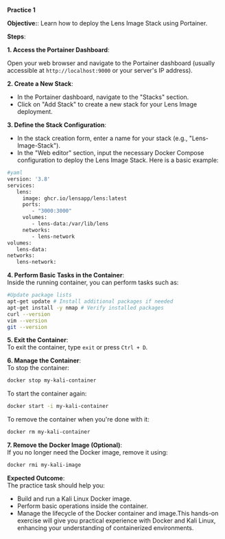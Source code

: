 
**Practice 1**

**Objective:**: Learn how to deploy the Lens Image Stack using Portainer.

**Steps**:

**1. Access the Portainer Dashboard**:

Open your web browser and navigate to the Portainer dashboard (usually accessible at `http://localhost:9000` or your server's IP address).

**2. Create a New Stack**:
-   In the Portainer dashboard, navigate to the "Stacks" section.
-   Click on "Add Stack" to create a new stack for your Lens Image deployment.

**3. Define the Stack Configuration**: 
-   In the stack creation form, enter a name for your stack (e.g., "Lens-Image-Stack").
-   In the "Web editor" section, input the necessary Docker Compose configuration to deploy the Lens Image Stack. Here is a basic example:
```bash  
#yaml
version: '3.8' 
services: 
   lens: 
     image: ghcr.io/lensapp/lens:latest
     ports:
        - "3000:3000" 
     volumes:
        - lens-data:/var/lib/lens
     networks: 
        - lens-network 
volumes: 
   lens-data:
networks: 
   lens-network:
```
 
 **4. Perform Basic Tasks in the Container**:  
Inside the running container, you can perform tasks such as:  
```bash
#Update package lists  
apt-get update # Install additional packages if needed  
apt-get install -y nmap # Verify installed packages  
curl --version  
vim --version  
git --version  
```

**5. Exit the Container**:  
To exit the container, type `exit` or press `Ctrl + D`.

 **6. Manage the Container**:  
To stop the container:  
```bash  
docker stop my-kali-container  
```  
To start the container again:  
```bash  
docker start -i my-kali-container  
```  
To remove the container when you're done with it:  
```bash  
docker rm my-kali-container  
``` 
**7. Remove the Docker Image (Optional)**:  
If you no longer need the Docker image, remove it using:  
```bash  
docker rmi my-kali-image  
```

**Expected Outcome**:  
The practice task should help you:  
- Build and run a Kali Linux Docker image.  
- Perform basic operations inside the container.  
- Manage the lifecycle of the Docker container and image.This hands-on exercise will give you practical experience with Docker and Kali Linux, enhancing your understanding of containerized environments.


<!--stackedit_data:
eyJoaXN0b3J5IjpbLTE1NTU5OTc0NDIsNDk3ODE4ODEwXX0=
-->